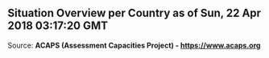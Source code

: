 ## Situation Overview per Country as of Sun, 22 Apr 2018 03:17:20 GMT

Source: **ACAPS (Assessment Capacities Project) - https://www.acaps.org**